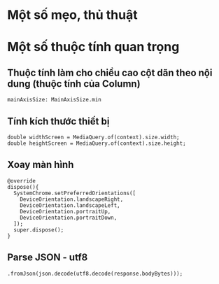 # Một số mẹo, thủ thuật

# Một số thuộc tính quan trọng

## Thuộc tính làm cho chiều cao cột dãn theo nội dung (thuộc tính của Column)
```
mainAxisSize: MainAxisSize.min
```

## Tính kích thước thiết bị
```
double widthScreen = MediaQuery.of(context).size.width;
double heightScreen = MediaQuery.of(context).size.height;
```

## Xoay màn hình
```
@override
dispose(){
  SystemChrome.setPreferredOrientations([
    DeviceOrientation.landscapeRight,
    DeviceOrientation.landscapeLeft,
    DeviceOrientation.portraitUp,
    DeviceOrientation.portraitDown,
  ]);
  super.dispose();
}
```

## Parse JSON - utf8
```
.fromJson(json.decode(utf8.decode(response.bodyBytes)));
```
